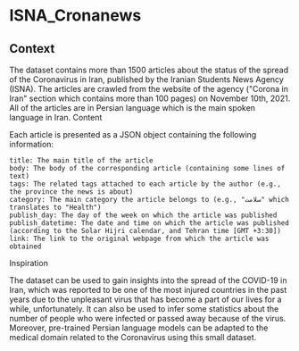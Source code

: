 # ISNA_Cronanews

## Context

The dataset contains more than 1500 articles about the status of the spread of the Coronavirus in Iran, published by the Iranian Students News Agency (ISNA). The articles are crawled from the website of the agency ("Corona in Iran" section which contains more than 100 pages) on November 10th, 2021. All of the articles are in Persian language which is the main spoken language in Iran.
Content

Each article is presented as a JSON object containing the following information:

    title: The main title of the article
    body: The body of the corresponding article (containing some lines of text)
    tags: The related tags attached to each article by the author (e.g., the province the news is about)
    category: The main category the article belongs to (e.g., "سلامت" which translates to "Health")
    publish_day: The day of the week on which the article was published
    publish_datetime: The date and time on which the article was published (according to the Solar Hijri calendar, and Tehran time [GMT +3:30])
    link: The link to the original webpage from which the article was obtained

Inspiration

The dataset can be used to gain insights into the spread of the COVID-19 in Iran, which was reported to be one of the most injured countries in the past years due to the unpleasant virus that has become a part of our lives for a while, unfortunately. It can also be used to infer some statistics about the number of people who were infected or passed away because of the virus. Moreover, pre-trained Persian language models can be adapted to the medical domain related to the Coronavirus using this small dataset.
